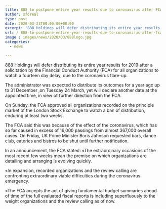 ```yaml
---
title: 888 to postpone entire year results due to coronavirus after FCA request
author: xforeal 
type: post
date: 2020-03-23T00:00:00+00:00
excerpt: '888 Holdings will defer distributing its entire year results for 2019 after a solicitation by the Financial Conduct Authority (FCA) for all organizations to watch a fourteen day delay, due to the coronavirus outbreak '
url: / 888-to-postpone-entire-year-results-due-to-coronavirus-after-fca-request/
image : images/news/2020/03/888logo.jpg
categories:
  - news

---
```

888 Holdings will defer distributing its entire year results for 2019 after a solicitation by the Financial Conduct Authority (FCA) for all organizations to watch a fourteen day delay, due to the coronavirus flare-up. 

The administrator was expected to distribute its outcomes for a year ago up to 31 December ,on Tuesday 24 March, yet will declare another date at the appointed time, in view of further direction from the FCA. 

On Sunday, the FCA approved all organizations recorded on the principle market of the London Stock Exchange to watch a ban of distribution, enduring at least two weeks. 

The FCA said this was because of the effect of the coronavirus, which has so far caused in excess of 16,000 passings from almost 367,000 overall cases. On Friday, UK Prime Minister Boris Johnson requested bars, dance club, eateries and bistros to be shut until further notification. 

In an announcement, the FCA stated: &#171;The extraordinary occasions of the most recent few weeks mean the premise on which organizations are detailing and arranging is evolving quickly. 

&#171;In expansion, recorded organizations and the review calling are confronting extraordinary viable difficulties during the coronavirus emergency. 

&#171;The FCA accepts the act of giving fundamental budget summaries ahead of time of the full evaluated fiscal reports is including superfluously to the weight organizations and the review calling as of now.
